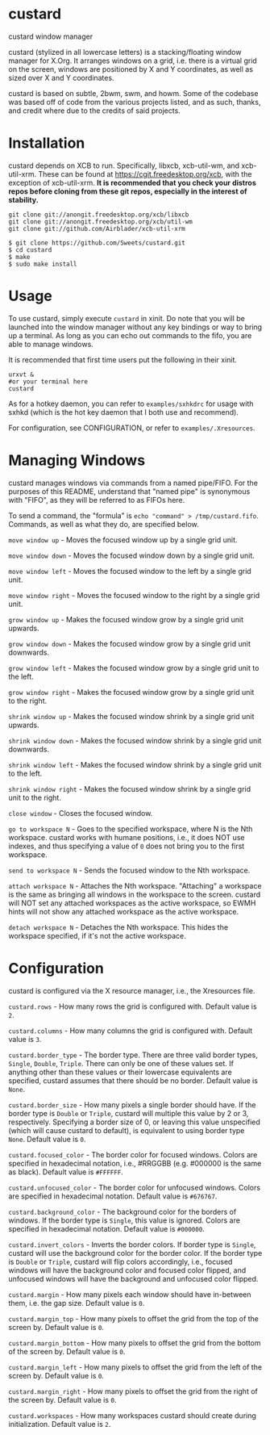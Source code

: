 # custard
custard window manager

custard (stylized in all lowercase letters) is a stacking/floating window manager for X.Org. It arranges windows on a grid, i.e. there is a virtual grid on the screen, windows are positioned by X and Y coordinates, as well as sized over X and Y coordinates.

custard is based on subtle, 2bwm, swm, and howm. Some of the codebase was based off of code from the various projects listed, and as such, thanks, and credit where due to the credits of said projects.

# Installation

custard depends on XCB to run. Specifically, libxcb, xcb-util-wm, and xcb-util-xrm. These can be found at https://cgit.freedesktop.org/xcb, with the exception of xcb-util-xrm. **It is recommended that you check your distros repos before cloning from these git repos, especially in the interest of stability.**

```
git clone git://anongit.freedesktop.org/xcb/libxcb
git clone git://anongit.freedesktop.org/xcb/util-wm
git clone git://github.com/Airblader/xcb-util-xrm
```

```
$ git clone https://github.com/Sweets/custard.git
$ cd custard
$ make
$ sudo make install
```

# Usage

To use custard, simply execute `custard` in xinit. Do note that you will be launched into the window manager without any key bindings or way to bring up a terminal. As long as you can echo out commands to the fifo, you are able to manage windows.

It is recommended that first time users put the following in their xinit.

```
urxvt &
#or your terminal here
custard
```

As for a hotkey daemon, you can refer to `examples/sxhkdrc` for usage with sxhkd (which is the hot key daemon that I both use and recommend).

For configuration, see CONFIGURATION, or refer to `examples/.Xresources`.

# Managing Windows

custard manages windows via commands from a named pipe/FIFO. For the purposes of this README, understand that "named pipe" is synonymous with "FIFO", as they will be referred to as FIFOs here.

To send a command, the "formula" is `echo "command" > /tmp/custard.fifo`. Commands, as well as what they do, are specified below.

`move window up` - Moves the focused window up by a single grid unit.

`move window down` - Moves the focused window down by a single grid unit.

`move window left` - Moves the focused window to the left by a single grid unit.

`move window right` - Moves the focused window to the right by a single grid unit.

`grow window up` - Makes the focused window grow by a single grid unit upwards.

`grow window down` - Makes the focused window grow by a single grid unit downwards.

`grow window left` - Makes the focused window grow by a single grid unit to the left.

`grow window right` - Makes the focused window grow by a single grid unit to the right.

`shrink window up` - Makes the focused window shrink by a single grid unit upwards.

`shrink window down` - Makes the focused window shrink by a single grid unit downwards.

`shrink window left` - Makes the focused window shrink by a single grid unit to the left.

`shrink window right` - Makes the focused window shrink by a single grid unit to the right.

`close window` - Closes the focused window.

`go to workspace N` - Goes to the specified workspace, where N is the Nth workspace. custard works with humane positions, i.e., it does NOT use indexes, and thus specifying a value of `0` does not bring you to the first workspace.

`send to workspace N` - Sends the focused window to the Nth workspace.

`attach workspace N` - Attaches the Nth workspace. "Attaching" a workspace is the same as bringing all windows in the workspace to the screen. custard will NOT set any attached workspaces as the active workspace, so EWMH hints will not show any attached workspace as the active workspace.

`detach workspace N` - Detaches the Nth workspace. This hides the workspace specified, if it's not the active workspace.

# Configuration

custard is configured via the X resource manager, i.e., the Xresources file.

`custard.rows` - How many rows the grid is configured with. Default value is `2`.

`custard.columns` - How many columns the grid is configured with. Default value is `3`.

`custard.border_type` - The border type. There are three valid border types, `Single`, `Double`, `Triple`. There can only be one of these values set. If anything other than these values or their lowercase equivalents are specified, custard assumes that there should be no border. Default value is `None`.

`custard.border_size` - How many pixels a single border should have. If the border type is `Double` or `Triple`, custard will multiple this value by 2 or 3, respectively. Specifying a border size of 0, or leaving this value unspecified (which will cause custard to default), is equivalent to using border type `None`. Default value is `0`.

`custard.focused_color` - The border color for focused windows. Colors are specified in hexadecimal notation, i.e., #RRGGBB (e.g. #000000 is the same as black). Default value is `#FFFFFF`.

`custard.unfocused_color` - The border color for unfocused windows. Colors are specified in hexadecimal notation. Default value is `#676767`.

`custard.background_color` - The background color for the borders of windows. If the border type is `Single`, this value is ignored. Colors are specified in hexadecimal notation. Default value is `#000000`.

`custard.invert_colors` - Inverts the border colors. If border type is `Single`, custard will use the background color for the border color. If the border type is `Double` or `Triple`, custard will flip colors accordingly, i.e., focused windows will have the background color and focused color flipped,  and unfocused windows will have the background and unfocused color flipped.

`custard.margin` - How many pixels each window should have in-between them, i.e. the gap size. Default value is `0`.

`custard.margin_top` - How many pixels to offset the grid from the top of the screen by. Default value is `0`.

`custard.margin_bottom` - How many pixels to offset the grid from the bottom of the screen by. Default value is `0`.

`custard.margin_left` - How many pixels to offset the grid from the left of the screen by. Default value is `0`.

`custard.margin_right` - How many pixels to offset the grid from the right of the screen by. Default value is `0`.

`custard.workspaces` - How many workspaces custard should create during initialization. Default value is `2`.
